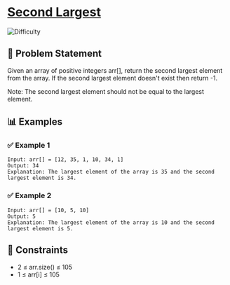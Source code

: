 # [Second Largest](https://www.geeksforgeeks.org/batch/gfg-160-problems/track/arrays-gfg-160/problem/second-largest3735)

![Difficulty](https://img.shields.io/badge/Difficulty-Easy-green.svg)

## 📝 Problem Statement

Given an array of positive integers arr[], return the second largest element from the array. If the second largest element doesn't exist then return -1.

Note: The second largest element should not be equal to the largest element.

## 📊 Examples

### ✅ Example 1

```
Input: arr[] = [12, 35, 1, 10, 34, 1]
Output: 34
Explanation: The largest element of the array is 35 and the second largest element is 34.
```

### ✅ Example 2

```
Input: arr[] = [10, 5, 10]
Output: 5
Explanation: The largest element of the array is 10 and the second largest element is 5.
```

## 📌 Constraints

- 2 ≤ arr.size() ≤ 105  
- 1 ≤ arr[i] ≤ 105  
